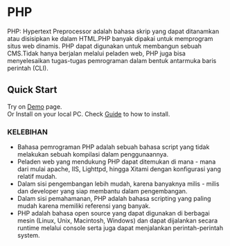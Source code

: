 # PHP
PHP: Hypertext Preprocessor adalah bahasa skrip yang dapat ditanamkan atau disisipkan ke dalam HTML.PHP banyak dipakai untuk memprogram situs web dinamis. PHP dapat digunakan untuk membangun sebuah CMS.Tidak hanya berjalan melalui peladen web, PHP juga bisa menyelesaikan tugas-tugas pemrograman dalam bentuk antarmuka baris perintah (CLI).
## Quick Start

Try on [Demo](http://georgeosddev.github.com/markdown-edit) page.<br>
Or Install on your local PC. Check [Guide](#on-your-local-pc) to how to install.

### KELEBIHAN

* Bahasa pemrograman PHP adalah sebuah bahasa script yang tidak melakukan sebuah kompilasi dalam penggunaannya.
* Peladen web yang mendukung PHP dapat ditemukan di mana - mana dari mulai apache, IIS, Lighttpd, hingga Xitami dengan konfigurasi yang     relatif mudah.
* Dalam sisi pengembangan lebih mudah, karena banyaknya milis - milis dan developer yang siap membantu dalam pengembangan.
* Dalam sisi pemahamanan, PHP adalah bahasa scripting yang paling mudah karena memiliki referensi yang banyak.
* PHP adalah bahasa open source yang dapat digunakan di berbagai mesin (Linux, Unix, Macintosh, Windows) dan dapat dijalankan secara         runtime melalui console serta juga dapat menjalankan perintah-perintah system.
